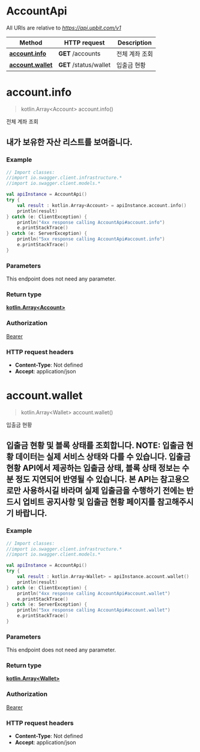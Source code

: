 # AccountApi

All URIs are relative to *https://api.upbit.com/v1*

Method | HTTP request | Description
------------- | ------------- | -------------
[**account.info**](AccountApi.md#account.info) | **GET** /accounts | 전체 계좌 조회
[**account.wallet**](AccountApi.md#account.wallet) | **GET** /status/wallet | 입출금 현황


<a name="account.info"></a>
# **account.info**
> kotlin.Array&lt;Account&gt; account.info()

전체 계좌 조회

## 내가 보유한 자산 리스트를 보여줍니다. 

### Example
```kotlin
// Import classes:
//import io.swagger.client.infrastructure.*
//import io.swagger.client.models.*

val apiInstance = AccountApi()
try {
    val result : kotlin.Array<Account> = apiInstance.account.info()
    println(result)
} catch (e: ClientException) {
    println("4xx response calling AccountApi#account.info")
    e.printStackTrace()
} catch (e: ServerException) {
    println("5xx response calling AccountApi#account.info")
    e.printStackTrace()
}
```

### Parameters
This endpoint does not need any parameter.

### Return type

[**kotlin.Array&lt;Account&gt;**](Account.md)

### Authorization

[Bearer](../README.md#Bearer)

### HTTP request headers

 - **Content-Type**: Not defined
 - **Accept**: application/json

<a name="account.wallet"></a>
# **account.wallet**
> kotlin.Array&lt;Wallet&gt; account.wallet()

입출금 현황

## 입출금 현황 및 블록 상태를 조회합니다. **NOTE**: 입출금 현황 데이터는 실제 서비스 상태와 다를 수 있습니다. 입출금 현황 API에서 제공하는 입출금 상태, 블록 상태 정보는 수 분 정도 지연되어 반영될 수 있습니다. 본 API는 참고용으로만 사용하시길 바라며 실제 입출금을 수행하기 전에는 반드시 업비트 공지사항 및 입출금 현황 페이지를 참고해주시기 바랍니다. 

### Example
```kotlin
// Import classes:
//import io.swagger.client.infrastructure.*
//import io.swagger.client.models.*

val apiInstance = AccountApi()
try {
    val result : kotlin.Array<Wallet> = apiInstance.account.wallet()
    println(result)
} catch (e: ClientException) {
    println("4xx response calling AccountApi#account.wallet")
    e.printStackTrace()
} catch (e: ServerException) {
    println("5xx response calling AccountApi#account.wallet")
    e.printStackTrace()
}
```

### Parameters
This endpoint does not need any parameter.

### Return type

[**kotlin.Array&lt;Wallet&gt;**](Wallet.md)

### Authorization

[Bearer](../README.md#Bearer)

### HTTP request headers

 - **Content-Type**: Not defined
 - **Accept**: application/json

